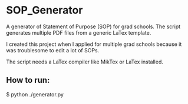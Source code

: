 # SOP_Generator
A generator of Statement of Purpose (SOP) for grad schools.
The script generates multiple PDF files from a generic LaTex template.

I created this project when I applied for multiple grad schools because it was troublesome to edit a lot of SOPs.

The script needs a LaTex compiler like MikTex or LaTex installed.

## How to run:
$ python ./generator.py
